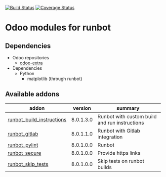 [![Build Status](https://travis-ci.org/OCA/runbot-addons.svg?branch=8.0)](https://travis-ci.org/OCA/runbot-addons)
[![Coverage Status](https://coveralls.io/repos/OCA/runbot-addons/badge.svg?branch=8.0&service=github)](https://coveralls.io/github/OCA/runbot-addons?branch=8.0)

Odoo modules for runbot
========================

Dependencies
------------
* Odoo repositories
     * [odoo-extra](https://github.com/odoo/odoo-extra)
* Dependencies
     * Python
         * matplotlib (through runbot)

[//]: # (addons)
Available addons
----------------
addon | version | summary
--- | --- | ---
[runbot_build_instructions](runbot_build_instructions/) | 8.0.1.3.0 | Runbot with custom build and run instructions
[runbot_gitlab](runbot_gitlab/) | 8.0.1.1.0 | Runbot with Gitlab integration
[runbot_pylint](runbot_pylint/) | 8.0.1.0.0 | Runbot
[runbot_secure](runbot_secure/) | 8.0.1.0.0 | Provide https links
[runbot_skip_tests](runbot_skip_tests/) | 8.0.1.0.0 | Skip tests on runbot builds

[//]: # (end addons)
